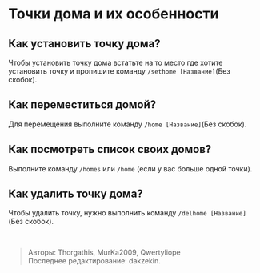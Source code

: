 # Точки дома и их особенности

## Как установить точку дома?

Чтобы установить точку дома встатьте на то место где хотите установить точку и пропишите команду ```/sethome [Название]```(Без скобок).

## Как переместиться домой?

Для перемещения выполните команду ```/home [Название]```(Без скобок).

## Как посмотреть список своих домов?

Выполните команду ```/homes``` или ```/home``` (если у вас больше одной точки).

## Как удалить точку дома?

Чтобы удалить точку, нужно выполнить команду ```/delhome [Название]```(Без скобок).

<br>

> Авторы: Thorgathis, MurKa2009, Qwertyliope <br>
> Последнее редактирование: dakzekin.

